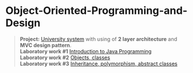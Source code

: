# Object-Oriented-Programming-and-Design
> **Project:** [University system](https://github.com/Assylzhan-Izbassar/Object-Oriented-Programming-and-Design/tree/master/sis3) with using of **2 layer architecture** and **MVC design pattern**.<br/>
> **Laboratory work #1** [Introduction to Java Programming](https://github.com/Assylzhan-Izbassar/Object-Oriented-Programming-and-Design/tree/master/lab1/src/lab1)<br/>
> **Laboratory work #2** [Objects, classes](https://github.com/Assylzhan-Izbassar/Object-Oriented-Programming-and-Design/tree/master/lab2/src/lab2)<br/>
> **Laboratory work #3** [Inheritance, polymorphism, abstract classes]()
